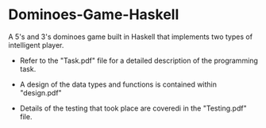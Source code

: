 # Dominoes-Game-Haskell
A 5's and 3's dominoes game built in Haskell that implements two types of intelligent player.

- Refer to the "Task.pdf" file for a detailed description of the programming task.

- A design of the data types and functions is contained within "design.pdf"

- Details of the testing that took place are coveredi in the "Testing.pdf" file.

